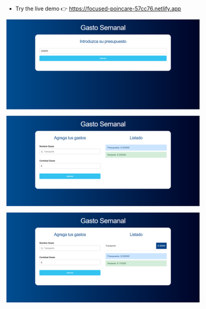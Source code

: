 * Try the live demo 👉 https://focused-poincare-57cc76.netlify.app

![](preview/preview.png)

![](preview/preview2.png)

![](preview/preview3.png)
